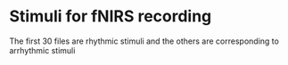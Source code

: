 # Stimuli for fNIRS recording
 The first 30 files are rhythmic stimuli and the others are corresponding to arrhythmic stimuli
